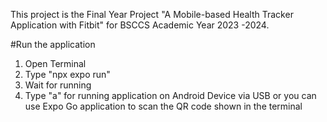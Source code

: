 This project is the Final Year Project "A Mobile-based Health Tracker Application with Fitbit" for BSCCS Academic Year 2023 -2024. 

#Run the application
1. Open Terminal
2. Type "npx expo run"
3. Wait for running
4. Type "a" for running application on Android Device via USB or you can use Expo Go application to scan the QR code shown in the terminal